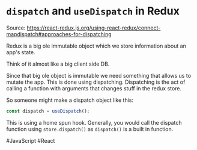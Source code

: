 # `dispatch` and `useDispatch` in Redux

Source: https://react-redux.js.org/using-react-redux/connect-mapdispatch#approaches-for-dispatching

Redux is a big ole immutable object which we store information about an app's state.

Think of it almost like a big client side DB.

Since that big ole object is immutable we need something that allows us to mutate the app. This is done using dispatching. Dispatching is the act of calling a function with arguments that changes stuff in the redux store.

So someone might make a dispatch object like this:

```javascript
const dispatch = useDispatch();
```

This is using a home spun hook. Generally, you would call the dispatch function using `store.dispatch()` as `dispatch()` is a built in function. 

#JavaScript
	#React